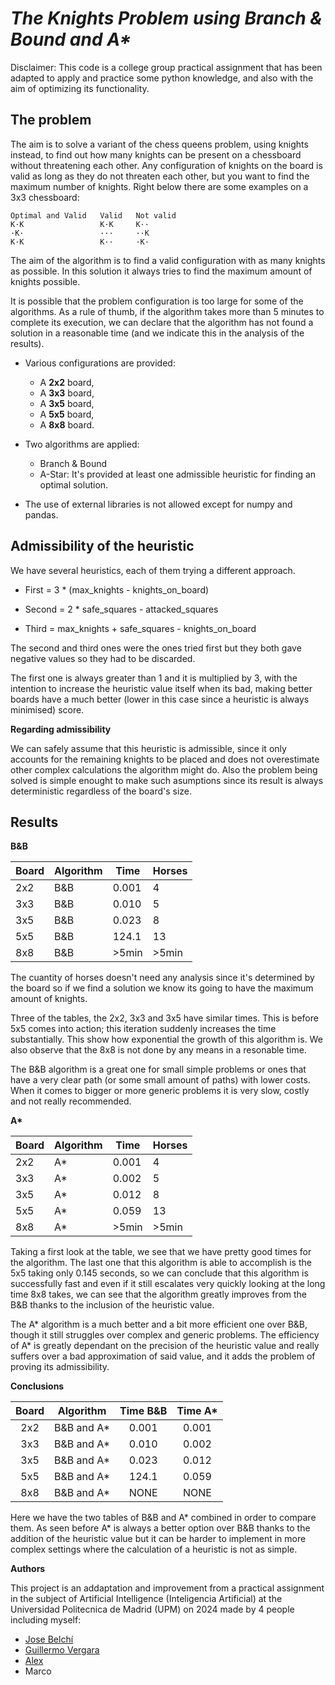 # *The Knights Problem using Branch & Bound and A\**

Disclaimer: This code is a college group practical assignment that has been adapted to apply and practice some python knowledge, and also 
with the aim of optimizing its functionality.

## The problem

The aim is to solve a variant of the chess queens problem, using knights instead, to find out how many knights can be present on a chessboard 
without threatening each other. Any configuration of knights on the board is valid as long as they do not threaten each other, but you want 
to find the maximum number of knights. Right below there are some examples on a 3x3 chessboard:
```
Optimal and Valid   Valid   Not valid
K·K                 K·K     K··
·K·                 ···     ··K
K·K                 K··     ·K·
```
The aim of the algorithm is to find a valid configuration with as many knights as possible. In this solution it always tries to find the maximum
amount of knights possible.

It is possible that the problem configuration is too large for some of the algorithms. As a rule of thumb, if the algorithm takes more than 5 
minutes to complete its execution, we can declare that the algorithm has not found a solution in a reasonable time (and we indicate this in 
the analysis of the results).

* Various configurations are provided:
    * A **2x2** board,
    * A **3x3** board,
    * A **3x5** board,
    * A **5x5** board,
    * A **8x8** board.
* Two algorithms are applied:
    * Branch & Bound
    * A-Star: It's provided at least one admissible heuristic for finding an optimal solution.

* The use of external libraries is not allowed except for numpy and pandas.

## Admissibility of the heuristic

We have several heuristics, each of them trying a different approach.

* First = 3 * (max_knights - knights_on_board)

* Second = 2 * safe_squares - attacked_squares

* Third = max_knights + safe_squares - knights_on_board

The second and third ones were the ones tried first but they both gave negative values so they had to be discarded.

The first one is always greater than 1 and it is multiplied by 3, with the intention to increase the heuristic value itself when its bad, 
making better boards have a much better (lower in this case since a heuristic is always minimised) score.

**Regarding admissibility**

We can safely assume that this heuristic is admissible, since it only accounts for the remaining knights to be placed and does not 
overestimate other complex calculations the algorithm might do. Also the problem being solved is simple enought to make such asumptions 
since its result is always deterministic regardless of the board's size.

## Results

**B&B**

| Board | Algorithm | Time  | Horses |
|-------|-----------|-------|--------|
| 2x2   | B&B       | 0.001 | 4      |
| 3x3   | B&B       | 0.010 | 5      |
| 3x5   | B&B       | 0.023 | 8      |
| 5x5   | B&B       | 124.1 | 13     |
| 8x8   | B&B       | >5min | >5min  |

The cuantity of horses doesn't need any analysis since it's determined by the board so if we find a solution we know its going to have 
the maximum amount of knights.

Three of the tables, the 2x2, 3x3 and 3x5 have similar times. This is before 5x5 comes into action; this iteration suddenly increases 
the time substantially. This show how exponential the growth of this algorithm is.
We also observe that the 8x8 is not done by any means in a resonable time.

The B&B algorithm is a great one for small simple problems or ones that have a very clear path (or some small amount of paths) with lower 
costs. When it comes to bigger or more generic problems it is very slow, costly and not really recommended.

**A\***

| Board | Algorithm | Time  | Horses |
|-------|-----------|-------|--------|
| 2x2   | A*        | 0.001 | 4      |
| 3x3   | A*        | 0.002 | 5      |
| 3x5   | A*        | 0.012 | 8      |
| 5x5   | A*        | 0.059 | 13     |
| 8x8   | A*        | >5min | >5min  |

Taking a first look at the table, we see that we have pretty good times for the algorithm.
The last one that this algorithm is able to accomplish is the 5x5 taking only 0.145 seconds, so we can conclude that this algorithm 
is successfully fast and even if it still escalates very quickly looking at the long time 8x8 takes, we can see that the algorithm 
greatly improves from the B&B thanks to the inclusion of the heuristic value.

The A* algorithm is a much better and a bit more efficient one over B&B, though it still struggles over complex and generic problems.
The efficiency of A* is greatly dependant on the precision of the heuristic value and really suffers over a bad approximation of said value,
and it adds the problem of proving its admissibility.

**Conclusions**

| **Board** | **Algorithm** | **Time B&B** | **Time A*** |
|:---------:|:-------------:|:------------:|:-----------:|
|    2x2    |  B&B and  A*  |     0.001    |    0.001    |
|    3x3    |  B&B and  A*  |     0.010    |    0.002    |
|    3x5    |  B&B and  A*  |     0.023    |    0.012    |
|    5x5    |  B&B and  A*  |     124.1    |    0.059    |
|    8x8    |  B&B and  A*  |     NONE     |     NONE    |

Here we have the two tables of B&B and A* combined in order to compare them.
As seen before A* is always a better option over B&B thanks to the addition of the heuristic value but it can be harder to implement in 
more complex settings where the calculation of a heuristic is not as simple.

**Authors**

This project is an addaptation and improvement from a practical assignment in the subject of Artificial Intelligence (Inteligencia Artificial) 
at the Universidad Politecnica de Madrid (UPM) on 2024 made by 4 people including myself:
*   [Jose Belchí](https://github.com/josebelchi)
*   [Guillermo Vergara](https://github.com/Wuillermo)
*   [Alex](https://github.com/acorcobado)
*   Marco
